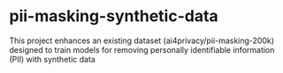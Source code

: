 # pii-masking-synthetic-data
This project enhances an existing dataset (ai4privacy/pii-masking-200k) designed to train models for removing personally identifiable information (PII) with synthetic data 
